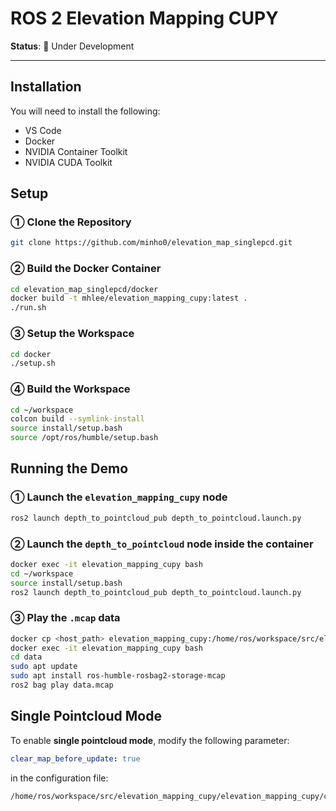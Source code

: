 # ROS 2 Elevation Mapping CUPY

**Status**: 🚧 Under Development  
<!-- ![Elevation Map in ROS 2 Humble with Gazebo ](https://github.com/user-attachments/assets/0dd9ebbe-a90d-486f-9871-81921308fab9) -->

---

## Installation

You will need to install the following:

- VS Code
- Docker
- NVIDIA Container Toolkit
- NVIDIA CUDA Toolkit

## Setup

### ① Clone the Repository

```bash
git clone https://github.com/minho0/elevation_map_singlepcd.git
```



### ② Build the Docker Container

```bash
cd elevation_map_singlepcd/docker
docker build -t mhlee/elevation_mapping_cupy:latest .
./run.sh
```



### ③ Setup the Workspace

```bash
cd docker
./setup.sh
```



### ④ Build the Workspace

```bash
cd ~/workspace
colcon build --symlink-install
source install/setup.bash
source /opt/ros/humble/setup.bash
```



## Running the Demo

### ① Launch the `elevation_mapping_cupy` node

```bash
ros2 launch depth_to_pointcloud_pub depth_to_pointcloud.launch.py
```

### ② Launch the `depth_to_pointcloud` node inside the container

```bash
docker exec -it elevation_mapping_cupy bash
cd ~/workspace
source install/setup.bash
ros2 launch depth_to_pointcloud_pub depth_to_pointcloud.launch.py
```

### ③ Play the `.mcap` data

```bash
docker cp <host_path> elevation_mapping_cupy:/home/ros/workspace/src/elevation_mapping_cupy/data
docker exec -it elevation_mapping_cupy bash
cd data
sudo apt update
sudo apt install ros-humble-rosbag2-storage-mcap
ros2 bag play data.mcap
```



## Single Pointcloud Mode

To enable **single pointcloud mode**, modify the following parameter:

```yaml
clear_map_before_update: true
```

in the configuration file:

```
/home/ros/workspace/src/elevation_mapping_cupy/elevation_mapping_cupy/config/core/core_param.yaml
```
